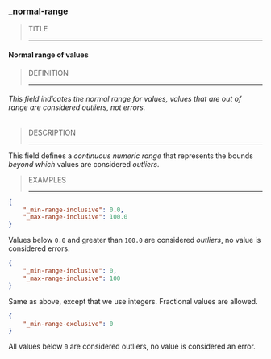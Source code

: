 ### _normal-range



> TITLE
> 
> ------

#### Normal range of values



> DEFINITION
> 
> ------

###### This field indicates the normal range for values, values that are out of range are considered outliers, not errors.



> DESCRIPTION
> 
> ------

This field defines a *continuous numeric range* that represents the bounds *beyond which* values are considered *outliers*.



> EXAMPLES
> 
> ------

```json
{
	"_min-range-inclusive": 0.0,
	"_max-range-inclusive": 100.0
}
```

Values below `0.0` and greater than `100.0` are considered *outliers*, no value is considered errors.

```json
{
	"_min-range-inclusive": 0,
	"_max-range-inclusive": 100
}
```

Same as above, except that we use integers. Fractional values are allowed.

```json
{
	"_min-range-exclusive": 0
}
```

All values below `0` are considered outliers, no value is considered an error.
